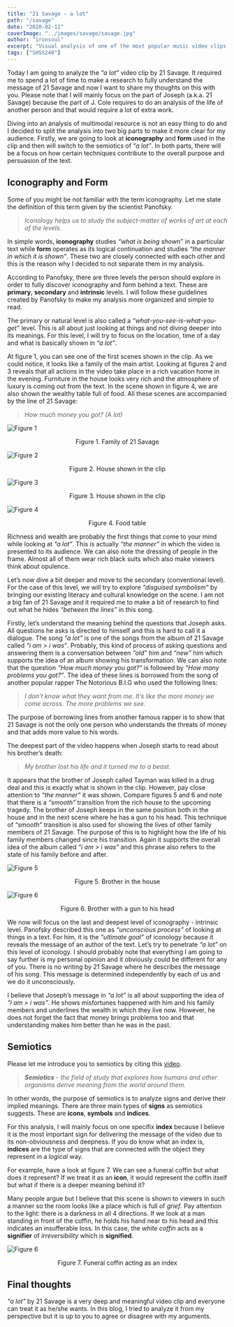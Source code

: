 ```yaml
---
title: "21 Savage - a lot"
path: "/savage"
date: "2020-02-11"
coverImage: "../images/savage/savage.jpg"
author: "ironsoul"
excerpt: "Visual analysis of one of the most popular music video clips of 21st century."
tags: ["SHSS240"]
---
```


Today I am going to analyze the _“a lot”_ video clip by 21 Savage. It required me to spend a lot of time to make a research to fully understand the message of 21 Savage and now I want to share my thoughts on this with you. Please note that I will mainly focus on the part of Joseph (a.k.a. 21 Savage) because the part of J. Cole requires to do an analysis of the life of another person and that would require a lot of extra work.

Diving into an analysis of multimodal resource is not an easy thing to do and I decided to split the analysis into two big parts to make it more clear for my audience. Firstly, we are going to look at **iconography** and **form** used in the clip and then will switch to the semiotics of _“a lot”_. In both parts, there will be a focus on how certain techniques contribute to the overall purpose and persuasion of the text.

## Iconography and Form

Some of you might be not familiar with the term iconography. Let me state the definition of this term given by the scientist Panofsky. 

> _Iconology helps us to study the subject-matter of works of art at each of the levels._

In simple words, **iconography** studies _“what is being shown”_ in a particular text while **form** operates as its logical continuation and studies _“the manner in which it is shown”_. These two are closely connected with each other and this is the reason why I decided to not separate them in my analysis.

According to Panofsky, there are three levels the person should explore in order to fully discover iconography and form behind a text. These are **primary**, **secondary** and **intrinsic** levels. I will follow these guidelines created by Panofsky to make my analysis more organized and simple to read.

The primary or natural level is also called a _“what-you-see-is-what-you-get”_ level. This is all about just looking at things and not diving deeper into its meanings. For this level, I will try to focus on the location, time of a day and what is basically shown in _“a lot”_.

At figure 1, you can see one of the first scenes shown in the clip. As we could notice, it looks like a family of the main artist. Looking at figures 2 and 3 reveals that all actions in the video take place in a rich vacation home in the evening. Furniture in the house looks very rich and the atmosphere of luxury is coming out from the text. In the scene shown in figure 4, we are also shown the wealthy table full of food. All these scenes are accompanied by the line of 21 Savage:

> _How much money you got? (A lot)_

![Figure 1](../images/savage/fig1.png)

<center class="image-desc">
Figure 1. Family of 21 Savage
</center>

![Figure 2](../images/savage/fig2.png)

<center class="image-desc">
Figure 2. House shown in the clip
</center>

![Figure 3](../images/savage/fig3.png)

<center class="image-desc">
Figure 3. House shown in the clip
</center>

![Figure 4](../images/savage/fig4.png)

<center class="image-desc">
Figure 4. Food table
</center>


Richness and wealth are probably the first things that come to your mind while looking at _“a lot”_. This is actually _“the manner”_ in which the video is presented to its audience. We can also note the dressing of people in the frame. Almost all of them wear rich black suits which also make viewers think about opulence.

Let’s now dive a bit deeper and move to the secondary (conventional level). For the case of this level, we will try to explore _“disguised symbolism”_ by bringing our existing literacy and cultural knowledge on the scene. I am not a big fan of 21 Savage and it required me to make a bit of research to find out what he hides _“between the lines”_ in this song. 

Firstly, let’s understand the meaning behind the questions that Joseph asks. All questions he asks is directed to himself and this is hard to call it a dialogue. The song _“a lot”_ is one of the songs from the album of 21 Savage called _“i am > i was”_. Probably, this kind of process of asking questions and answering them is a conversation between _“old”_ him and _“new”_ him which supports the idea of an album showing his transformation. We can also note that the question _“How much money you got?”_ is followed by _“How many problems you got?”_. The idea of these lines is borrowed from the song of another popular rapper The Notorious B.I.G who used the following lines:

> _I don’t know what they want from me. It’s like the more money we come across. The more problems we see._

The purpose of borrowing lines from another famous rapper is to show that 21 Savage is not the only one person who understands the threats of money and that adds more value to his words.

The deepest part of the video happens when Joseph starts to read about his brother’s death:

> _My brother lost his life and it turned me to a beast._

It appears that the brother of Joseph called Tayman was killed in a drug deal and this is exactly what is shown in the clip. However, pay close attention to _“the manner”_ it was shown. Compare figures 5 and 6 and note that there is a _“smooth”_ transition from the rich house to the upcoming tragedy. The brother of Joseph keeps in the same position both in the house and in the next scene where he has a gun to his head. This technique of _“smooth”_ transition is also used for showing the lives of other family members of 21 Savage. The purpose of this is to highlight how the life of his family members changed since his transition. Again it supports the overall idea of the album called _“i am > i was”_ and this phrase also refers to the state of his family before and after.

![Figure 5](../images/savage/fig5.png)

<center class="image-desc">
Figure 5. Brother in the house
</center>

![Figure 6](../images/savage/fig6.png)

<center class="image-desc">
Figure 6. Brother with a gun to his head
</center>

We now will focus on the last and deepest level of iconography - intrinsic level. Panofsky described this one as _“unconscious process”_ of looking at things in a text. For him, it is the _“ultimate goal”_ of iconology because it reveals the message of an author of the text. Let’s try to penetrate _“a lot”_ on this level of iconology. I should probably note that everything I am going to say further is my personal opinion and it obviously could be different for any of you. There is no writing by 21 Savage where he describes the message of his song. This message is determined independently by each of us and we do it unconsciously. 

I believe that Joseph’s message in _“a lot”_ is all about supporting the idea of _“i am > i was”_. He shows misfortunes happened with him and his family members and underlines the wealth in which they live now. However, he does not forget the fact that money brings problems too and that understanding makes him better than he was in the past.
 
## Semiotics

Please let me introduce you to semiotics by citing this [video](https://www.youtube.com/watch?v=R7VA95JdbMQ).

> _**Semiotics** - the field of study that explores how humans and other organisms derive meaning from the world around them._

In other words, the purpose of semiotics is to analyze signs and derive their implied meanings. There are three main types of **signs** as semiotics suggests. These are **icons**, **symbols** and **indices**. 

For this analysis, I will mainly focus on one specifix **index** because I believe it is the most important sign for delivering the message of the video due to its non-obviousness and deepness. If you do know what an index is, **indices** are the type of signs that are connected with the object they represent in a _logical_ way. 

For example, have a look at figure 7. We can see a funeral coffin but what does it represent? If we treat it as an **icon**, it would represent the coffin itself but what if there is a deeper meaning behind it?

Many people argue but I believe that this scene is shown to viewers in such a manner so the room looks like a place which is full of _grief_. Pay attention to the light: there is a darkness in all 4 directions. If we look at a man standing in front of the coffin, he holds his hand near to his head and this indicates an insufferable loss. In this case, the _white coffin_ acts as a **signifier** of _irreversibility_ which is **signified**.

![Figure 6](../images/savage/fig7.png)

<center class="image-desc">
Figure 7. Funeral coffin acting as an index
</center>

## Final thoughts

_"a lot"_ by 21 Savage is a very deep and meaningful video clip and everyone can treat it as he/she wants. In this blog, I tried to analyze it from my perspective but it is up to you to agree or disagree with my arguments.